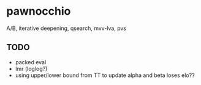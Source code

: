 # pawnocchio

A/B, iterative deepening, qsearch, mvv-lva, pvs

## TODO
- packed eval
- lmr (loglog?)
- using upper/lower bound from TT to update alpha and beta loses elo??
